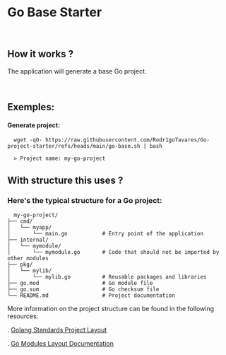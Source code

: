# Go Base Starter

<br>

## How it works ? 

The application will generate a base Go project.


<br>

## Exemples:

#### Generate project: 
``` shell
  wget -qO- https://raw.githubusercontent.com/Rodr1goTavares/Go-project-starter/refs/heads/main/go-base.sh | bash
```
``` shell
  > Project name: my-go-project
```

## With structure this uses ?

### Here's the typical structure for a Go project:

```
  my-go-project/
├── cmd/
│   └── myapp/
│       └── main.go           # Entry point of the application
├── internal/
│   └── mymodule/
│       └── mymodule.go       # Code that should not be imported by other modules
├── pkg/
│   └── mylib/
│       └── mylib.go          # Reusable packages and libraries
├── go.mod                    # Go module file
├── go.sum                    # Go checksum file
└── README.md                 # Project documentation
```
More information on the project structure can be found in the following resources:

. [Golang Standards Project Layout](https://github.com/golang-standards/project-layout)

. [Go Modules Layout Documentation](https://go.dev/doc/modules/layout)
